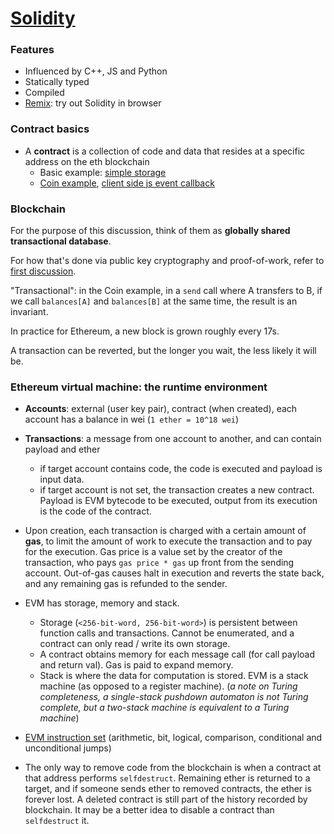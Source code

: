 # [Solidity](https://solidity.readthedocs.io/en/latest/)

### Features

* Influenced by C++, JS and Python
* Statically typed
* Compiled
* [Remix](https://remix.ethereum.org): try out Solidity in browser

### Contract basics

* A **contract** is a collection of code and data that resides at a specific address on the eth blockchain
  * Basic example: [simple storage](src/simple_storage.sol)
  * [Coin example](src/coin.sol), [client side js event callback](src/coin_client_send_callback.js)

### Blockchain

For the purpose of this discussion, think of them as **globally shared transactional database**.

For how that's done via public key cryptography and proof-of-work, refer to [first discussion](https://github.com/zhehaowang/zhehao.me/blob/master/tech-notes/blockchain/blockchain.pdf).

"Transactional": in the Coin example, in a `send` call where A transfers to B, if we call `balances[A]` and `balances[B]` at the same time, the result is an invariant.

In practice for Ethereum, a new block is grown roughly every 17s.

A transaction can be reverted, but the longer you wait, the less likely it will be.

### Ethereum virtual machine: the runtime environment

* **Accounts**: external (user key pair), contract (when created), each account has a balance in wei (`1 ether = 10^18 wei`)
* **Transactions**: a message from one account to another, and can contain payload and ether
  * if target account contains code, the code is executed and payload is input data.
  * if target account is not set, the transaction creates a new contract. Payload is EVM bytecode to be executed, output from its execution is the code of the contract.
* Upon creation, each transaction is charged with a certain amount of **gas**, to limit the amount of work to execute the transaction and to pay for the execution. Gas price is a value set by the creator of the transaction, who pays `gas price * gas` up front from the sending account. Out-of-gas causes halt in execution and reverts the state back, and any remaining gas is refunded to the sender.

* EVM has storage, memory and stack.
  * Storage (`<256-bit-word, 256-bit-word>`) is persistent between function calls and transactions. Cannot be enumerated, and a contract can only read / write its own storage.
  * A contract obtains memory for each message call (for call payload and return val). Gas is paid to expand memory.
  * Stack is where the data for computation is stored. EVM is a stack machine (as opposed to a register machine).
(_a note on Turing completeness, a single-stack pushdown automaton is not Turing complete, but a two-stack machine is equivalent to a Turing machine_)

* [EVM instruction set](https://solidity.readthedocs.io/en/latest/assembly.html#opcodes) (arithmetic, bit, logical, comparison, conditional and unconditional jumps)

* The only way to remove code from the blockchain is when a contract at that address performs `selfdestruct`. Remaining ether is returned to a target, and if someone sends ether to removed contracts, the ether is forever lost. A deleted contract is still part of the history recorded by blockchain. It may be a better idea to disable a contract than `selfdestruct` it.


